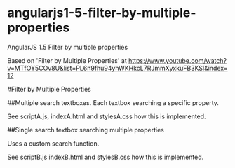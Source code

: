 # angularjs1-5-filter-by-multiple-properties
AngularJS 1.5 Filter by multiple properties

Based on 'Filter by Multiple Properties' at https://www.youtube.com/watch?v=MTfOY5COv8U&list=PL6n9fhu94yhWKHkcL7RJmmXyxkuFB3KSl&index=12

#Filter by Multiple Properties

##Multiple search textboxes. 
Each textbox searching a specific property.

See scriptA.js, indexA.html and stylesA.css how this is implemented.

##Single search textbox searching multiple properties

Uses a custom search function.

See scriptB.js indexB.html and stylesB.css how this is implemented.